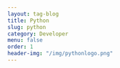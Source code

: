 ```yaml
---
layout: tag-blog
title: Python
slug: python
category: Developer
menu: false
order: 1
header-img: "/img/pythonlogo.png"
---
```

